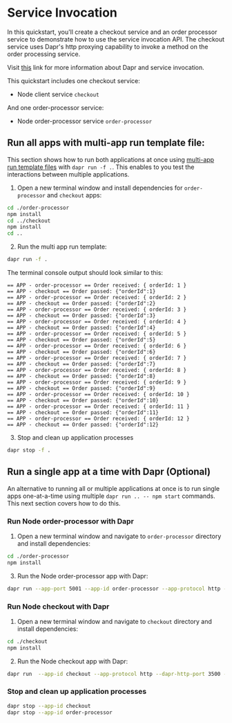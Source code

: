 # Service Invocation

In this quickstart, you'll create a checkout service and an order processor service to demonstrate how to use the service invocation API. The checkout service uses Dapr's http proxying capability to invoke a method on the order processing service.

Visit [this](https://docs.dapr.io/developing-applications/building-blocks/service-invocation/) link for more information about Dapr and service invocation.

This quickstart includes one checkout service:

- Node client service `checkout` 

And one order-processor service: 
 
- Node order-processor service `order-processor`

## Run all apps with multi-app run template file:

This section shows how to run both applications at once using [multi-app run template files](https://docs.dapr.io/developing-applications/local-development/multi-app-dapr-run/multi-app-overview/) with `dapr run -f .`.  This enables to you test the interactions between multiple applications.  

1. Open a new terminal window and install dependencies for `order-processor` and `checkout` apps:

<!-- STEP
name: Install Node dependencies for order-processor and checkout
-->

```bash
cd ./order-processor
npm install
cd ../checkout
npm install
cd ..
```

<!-- END_STEP -->

2. Run the multi app run template:

<!-- STEP
name: Run multi app run template
expected_stdout_lines:
  - 'Validating config and starting app "order-processor"'
  - 'Started Dapr with app id "order-processor"'
  - 'Writing log files to directory'
  - 'Validating config and starting app "checkout"'
  - 'Started Dapr with app id "checkout"'
  - 'Writing log files to directory'
expected_stderr_lines:
output_match_mode: substring
match_order: none
background: true
sleep: 15
timeout_seconds: 30
-->

```bash
dapr run -f .
```

The terminal console output should look similar to this:

```text
== APP - order-processor == Order received: { orderId: 1 }
== APP - checkout == Order passed: {"orderId":1}
== APP - order-processor == Order received: { orderId: 2 }
== APP - checkout == Order passed: {"orderId":2}
== APP - order-processor == Order received: { orderId: 3 }
== APP - checkout == Order passed: {"orderId":3}
== APP - order-processor == Order received: { orderId: 4 }
== APP - checkout == Order passed: {"orderId":4}
== APP - order-processor == Order received: { orderId: 5 }
== APP - checkout == Order passed: {"orderId":5}
== APP - order-processor == Order received: { orderId: 6 }
== APP - checkout == Order passed: {"orderId":6}
== APP - order-processor == Order received: { orderId: 7 }
== APP - checkout == Order passed: {"orderId":7}
== APP - order-processor == Order received: { orderId: 8 }
== APP - checkout == Order passed: {"orderId":8}
== APP - order-processor == Order received: { orderId: 9 }
== APP - checkout == Order passed: {"orderId":9}
== APP - order-processor == Order received: { orderId: 10 }
== APP - checkout == Order passed: {"orderId":10}
== APP - order-processor == Order received: { orderId: 11 }
== APP - checkout == Order passed: {"orderId":11}
== APP - order-processor == Order received: { orderId: 12 }
== APP - checkout == Order passed: {"orderId":12}
```

3. Stop and clean up application processes

```bash
dapr stop -f .
```

<!-- END_STEP -->

## Run a single app at a time with Dapr (Optional)

An alternative to running all or multiple applications at once is to run single apps one-at-a-time using multiple `dapr run .. -- npm start` commands.  This next section covers how to do this. 

### Run Node order-processor with Dapr

1. Open a new terminal window and navigate to `order-processor` directory and install dependencies: 

```bash
cd ./order-processor
npm install
```

3. Run the Node order-processor app with Dapr: 

```bash
dapr run --app-port 5001 --app-id order-processor --app-protocol http --dapr-http-port 3501 -- npm start
```

### Run Node checkout with Dapr

1. Open a new terminal window and navigate to `checkout` directory and install dependencies: 

```bash
cd ./checkout
npm install
```

2. Run the Node checkout app with Dapr: 

```bash
dapr run  --app-id checkout --app-protocol http --dapr-http-port 3500 -- npm start
```

### Stop and clean up application processes

```bash
dapr stop --app-id checkout
dapr stop --app-id order-processor
```
